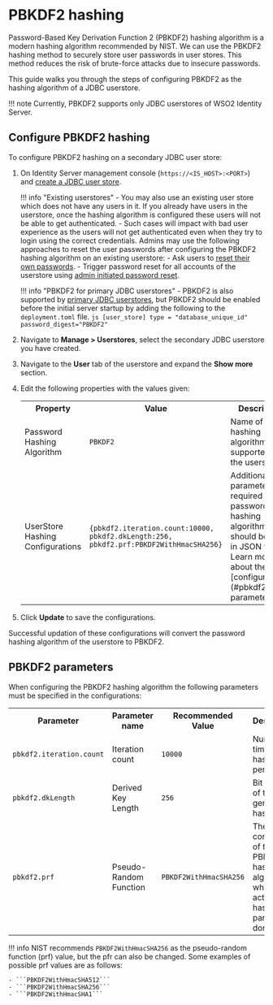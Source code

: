 # PBKDF2 hashing
Password-Based Key Derivation Function 2 (PBKDF2) hashing algorithm is a modern hashing algorithm recommended by NIST. We can use the PBKDF2 hashing method to securely store user passwords in user stores. This method reduces the risk of brute-force attacks due to insecure passwords.

This guide walks you through the steps of configuring PBKDF2 as the hashing algorithm of a JDBC userstore.

!!! note
    Currently, PBKDF2 supports only JDBC userstores of WSO2 Identity Server.

## Configure PBKDF2 hashing
To configure PBKDF2 hashing on a secondary JDBC user store:

1. On Identity Server management console (`https://<IS_HOST>:<PORT>`) and [create a JDBC user store](../configure-secondary-user-stores).

    !!! info "Existing userstores"
        - You may also use an existing user store which does not have any users in it. If you already have users in the userstore, once the hashing algorithm is configured these users will not be able to get authenticated.
        - Such cases will impact with bad user experience as the users will not get authenticated even when they try to login using the correct credentials. Admins may use the following approaches to reset the user passwords after configuring the PBKDF2 hashing algorithm on an existing userstore:
            - Ask users to [reset their own passwords](../guides/my-account/my-account.md).
            - Trigger password reset for all accounts of the userstore using [admin initiated password reset](../guides/password-mgt/forced-password-reset.md).
    
    !!! info "PBKDF2 for primary JDBC userstores"
        - PBKDF2 is also supported by [primary JDBC userstores](../configure-a-jdbc-user-store), but PBKDF2 should be enabled before the initial server startup by adding the following to the `deployment.toml` file.
        ``` js
        [user_store]
        type = "database_unique_id"
        password_digest="PBKDF2"
        ```

2. Navigate to  **Manage > Userstores**, select the secondary JDBC userstore you have created.
3. Navigate to the **User** tab of the userstore and expand the **Show more** section.
4. Edit the following properties with the values given:
    <table>
        <tr>
            <th>Property</th>
            <th>Value</th>
            <th>Description</th>
        </tr>
        <tr>
            <td>Password Hashing Algorithm</td>
            <td><code>PBKDF2</code></td>
            <td>Name of the hashing algorithm supported by the userstore.</td>
        </tr>
        <tr>
            <td>UserStore Hashing Configurations</td>
            <td><code>{pbkdf2.iteration.count:10000, pbkdf2.dkLength:256, pbkdf2.prf:PBKDF2WithHmacSHA256} </code></td>
            <td>Additional parameters required for password hashing algorithm. This should be given in JSON format. Learn more about these [configurations](#pbkdf2-parameters).</td>
        </tr>
    </table>

5. Click **Update** to save the configurations.

Successful updation of these configurations will convert the password hashing algorithm of the userstore to PBKDF2.

## PBKDF2 parameters
When configuring the PBKDF2 hashing algorithm the following parameters must be specified in the configurations:

<table>
    <tr>
        <th>Parameter</th>
        <th>Parameter name</th>
        <th>Recommended Value</th>
        <th>Description</th>
    </tr>
    <tr>
        <td><code>pbkdf2.iteration.count</code></td>
        <td>Iteration count</td>
        <td><code>10000</code></td>
        <td>Number of times hashing is performed.</td>
    </tr>
        <tr>
        <td><code>pbkdf2.dkLength</code></td>
        <td>Derived Key Length</td>
        <td><code>256</code></td>
        <td>Bit length of the generated hash value.</td>
    </tr>
        <tr>
        <td><code>pbkdf2.prf</code></td>
        <td>Pseudo-Random Function </td>
        <td><code>PBKDF2WithHmacSHA256</code></td>
        <td>The key component of the PBKDF2 hashing algorithm in which the actual hashing part is done.</td>
</table>

!!! info
    NIST recommends ```PBKDF2WithHmacSHA256``` as the pseudo-random function (prf) value, but the pfr can also be changed. Some examples of possible prf values are as follows:

    - ```PBKDF2WithHmacSHA512```
    - ```PBKDF2WithHmacSHA256```
    - ```PBKDF2WithHmacSHA1```
